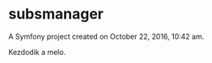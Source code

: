 subsmanager
===========

A Symfony project created on October 22, 2016, 10:42 am.

Kezdodik a melo.
